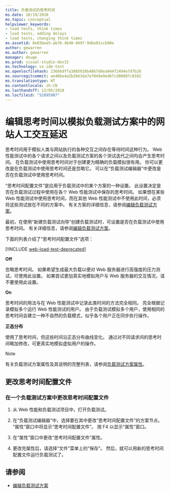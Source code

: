 ```yaml
---
title: 负载测试的思考时间
ms.date: 10/19/2016
ms.topic: conceptual
helpviewer_keywords:
- load tests, think times
- load tests, adding delays
- load tests, changing think times
ms.assetid: 8e03bee5-ab7b-4b40-9497-9dbe91ccb90e
author: gewarren
ms.author: gewarren
manager: douge
ms.prod: visual-studio-dev15
ms.technology: vs-ide-test
ms.openlocfilehash: 236b6dffa3885928b48b7d6ea044f2494e7d7b28
ms.sourcegitcommit: ae46be4a2b2b63da7e7049e9ed67cd80897c8102
ms.translationtype: HT
ms.contentlocale: zh-CN
ms.lasthandoff: 12/05/2018
ms.locfileid: "52895907"
---
```

# <a name="edit-think-times-to-simulate-website-human-interaction-delays-in-load-tests-scenarios"></a>编辑思考时间以模拟负载测试方案中的网站人工交互延迟

思考时间用于模拟人类与网站执行的各种交互之间存在等待时间这种行为。 Web 性能测试中的各个请求之间以及负载测试方案的各个测试迭代之间均会产生思考时间。 在负载测试中使用思考时间对于创建更为精确的负载模拟很有用。 你可以更改是在负载测试中使用思考时间还是忽略它。 可以在“负载测试编辑器”中更改是否在负载测试中使用思考时间。

“思考时间配置文件”是应用于负载测试中的某个方案的一种设置。 此设置决定是否在负载测试过程中使用在各个 Web 性能测试中保存的思考时间。 如果想在某些 Web 性能测试中使用思考时间，而在其他 Web 性能测试中不使用此时间，必须将这些测试放在不同的方案中。 有关方案的详细信息，请参阅[编辑负载测试方案](../test/edit-load-test-scenarios.md)。

最初，在使用“新建负载测试向导”创建负载测试时，可设置是否在负载测试中使用思考时间。 有关详细信息，请参阅[编辑负载测试方案](../test/edit-load-test-scenarios.md)。

下面的列表介绍了“思考时间配置文件”选项：

[!INCLUDE [web-load-test-deprecated](includes/web-load-test-deprecated.md)]

**Off**

忽略思考时间。 如果希望生成最大负载以便对 Web 服务器进行高强度的压力测试，可使用此设置。 如果尝试更加真实地模拟用户与 Web 服务器的交互情况，请不要使用此设置。

**On**

思考时间的用法与在 Web 性能测试中记录此类时间的方法完全相同。 完全根据记录模拟多个运行 Web 性能测试的用户。 由于负载测试模拟多个用户，使用相同的思考时间会建立一种不自然的负载模式，似乎各个用户正在同步执行操作。

**正态分布**

使用了思考时间，但这些时间沿正态分布曲线变化。 通过对不同请求间的思考时间略加修改，可更真实地模拟虚拟用户的操作。

> [!NOTE]
> 有关负载测试方案属性及其说明的完整列表，请参阅[负载测试方案属性](../test/load-test-scenario-properties.md)。

## <a name="change-the-think-profile"></a>更改思考时间配置文件

### <a name="to-change-a-think-profile-in-a-load-test-scenario"></a>在一个负载测试方案中更改思考时间配置文件

1.  从 Web 性能和负载测试项目中，打开负载测试。

2.  在“负载测试编辑器”中，选择要在其中更改“思考时间配置文件”的方案节点。 “属性”窗口中将显示“思考时间配置文件”。 按 F4 以显示“属性”窗口。

3.  在“属性”窗口中更改“思考时间配置文件”属性。

4.  更改完属性后，请选择“文件”菜单上的“保存”。 然后，就可以用新的思考时间配置文件运行负载测试了。

## <a name="see-also"></a>请参阅

- [编辑负载测试方案](../test/edit-load-test-scenarios.md)